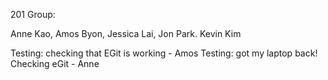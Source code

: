 201 Group: 

Anne Kao, 
Amos Byon, 
Jessica Lai,
Jon Park.
Kevin Kim 

Testing: checking that EGit is working - Amos
Testing: got my laptop back! Checking eGit - Anne
